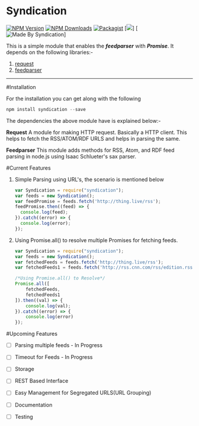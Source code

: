 # Syndication

  [![NPM Version][npm-image]][npm-url]
  [![NPM Downloads][downloads-image]][downloads-url]
  [![Packagist](https://img.shields.io/packagist/l/doctrine/orm.svg?maxAge=2592000?style=plastic)](https://github.com/shivkumarganesh/Syndication)
  [![](https://nodei.co/npm/syndication.svg?downloads=true&downloadRank=true&stars=true)]
  [![Made By Syndication](https://raw.githubusercontent.com/shivkumarganesh/Syndication/master/syndication.png)]  
  
This is a simple module that enables the ***feedparser*** with ***Promise***. It depends on the following libraries:-

 1. [request](https://www.npmjs.com/package/request)
 2. [feedparser](https://www.npmjs.com/package/feedparser)

-----------

#Installation

For the installation you can get along with the following
```js
npm install syndication --save
```

The dependencies the above module have is explained below:-

**Request**
A module for making HTTP request. Basically a HTTP client. This helps to fetch the RSS/ATOM/RDF URLS and helps in parsing the same.

**Feedparser**
This module adds methods for RSS, Atom, and RDF feed parsing in node.js using Isaac Schlueter's sax parser.

#Current Features

 1. Simple Parsing using URL's, the scenario is mentioned below
    ```js
    var Syndication = require("syndication");
    var feeds = new Syndication();
    var feedPromise = feeds.fetch('http://thing.live/rss');
    feedPromise.then((feed) => {
      console.log(feed);
    }).catch((error) => {
      console.log(error);
    });
    ```

 2. Using Promise.all() to resolve multiple Promises for fetching feeds.
    ```js
    var Syndication = require("syndication");
    var feeds = new Syndication();
    var fetchedFeeds = feeds.fetch('http://thing.live/rss');
    var fetchedFeeds1 = feeds.fetch('http://rss.cnn.com/rss/edition.rss');
    
    /*Using Promise.all() to Resolve*/
    Promise.all([
        fetchedFeeds,
        fetchedFeeds1
    ]).then((val) => {
        console.log(val);
    }).catch((error) => {
        console.log(error)
    });
    ```


#Upcoming Features

- [ ] Parsing multiple feeds - In Progress
- [ ] Timeout for Feeds - In Progress 
- [ ] Storage
- [ ] REST Based Interface 
- [ ] Easy Management for Segregated URLS(URL Grouping)
- [ ] Documentation
- [ ] Testing


[npm-image]: https://img.shields.io/npm/v/syndication.svg
[npm-url]: https://npmjs.org/package/syndication
[downloads-image]: https://img.shields.io/npm/dm/syndication.svg
[downloads-url]: https://npmjs.org/package/syndication
